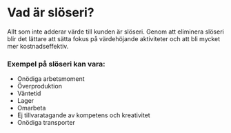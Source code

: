 # Vad är slöseri?

Allt som inte adderar värde till kunden är slöseri. Genom att eliminera slöseri blir det lättare att sätta fokus på värdehöjande aktiviteter och att bli mycket mer kostnadseffektiv.

<!-- ![enter image description here](https://lernia.itslearning.com/data/1821/C33238/Bilder/Kvalitet/image045.png) -->

### Exempel på slöseri kan vara:

- Onödiga arbetsmoment
- Överproduktion
- Väntetid
- Lager
- Omarbeta
- Ej tillvaratagande av kompetens och kreativitet
- Onödiga transporter
